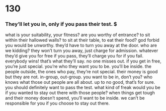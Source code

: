 # 130

### They’ll let you in, only if you pass their test. $

what is your suitability, your fitness? are you worthy of entrance? to sit within their hallowed walls? to sit at their table, to eat their food? god forbid you would be unworthy. they’d have to turn you away at the door. who are we kidding? they won’t turn you away, just charge for admission. whatever they’d give you for free if you pass, they’ll charge you for if you fail. everybody wins! that’s what they’ll say. no one misses out. if you get in free, you’re just special. you’re who they want you to be. you’ll be inside. the people outside, the ones who pay, they’re not special. their money is good but they are not. in-group, out-group. you want to be in, don’t you? who knows what those out people are all about. up to no good, that’s for sure. you should definitely want to pass the test. what kind of freak would you be if you wanted to stay out there with those people? when things get tough and their money doesn’t spend, you’ll want to be inside. we can’t be responsible for you if you choose to stay out there.